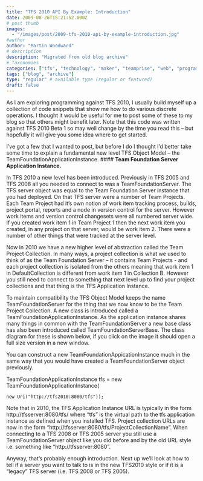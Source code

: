 ```yaml
---
title: "TFS 2010 API By Example: Introduction"
date: 2009-08-26T15:21:52.000Z
# post thumb
images:
  - "/images/post/2009-tfs-2010-api-by-example-introduction.jpg"
#author
author: "Martin Woodward"
# description
description: "Migrated from old blog archive"
# Taxonomies
categories: ["tfs", "technology", "maker", "teamprise", "web", "programming"]
tags: ["blog", "archive"]
type: "regular" # available type (regular or featured)
draft: false
---
```

As I am exploring programming against TFS 2010, I usually build myself up a collection of code snippets that show me how to do various discrete operations. I thought it would be useful for me to post some of these to my blog so that others might benefit later.  Note that this code was written against TFS 2010 Beta 1 so may well change by the time you read this – but hopefully it will give you some idea where to get started.  

I’ve got a few that I wanted to post, but before I do I thought I’d better take some time to explain a fundamental new level TFS Object Model – the TeamFoundationApplicationInstance.  #### **Team Foundation Server Application Instance.**  

 In TFS 2010 a new level has been introduced.  Previously in TFS 2005 and TFS 2008 all you needed to connect to was a TeamFoundationServer.  The TFS server object was equal to the Team Foundation Server instance that you had deployed.  On that TFS server were a number of Team Projects.  Each Team Project had it’s own notion of work item tracking process, builds, project portal, reports and a node in version control for the server.  However work items and version control changesets were all numbered server wide. If you created work item 1 in Team Project 1 then the next work item you created, in any project on that server, would be work item 2.  There were a number of other things that were tracked at the server level.  

Now in 2010 we have a new higher level of abstraction called the Team Project Collection.  In many ways, a project collection is what we used to think of as the Team Foundation Server – it contains Team Projects - and each project collection is isolated from the others meaning that work item 1 in DefaultCollection is different from work item 1 in Collection B.  However you still need to connect to something that next level up to find your project collections and that thing is the TFS Application Instance.  

To maintain compatibility the TFS Object Model keeps the name TeamFoundationServer for the thing that we now know to be the Team Project Collection.  A new class is introduced called a TeamFoundationApplicationInstance.  As the application instance shares many things in common with the TeamFoundationServer a new base class has also been introduced called TeamFoundationServerBase.  The class diagram for these is shown below, if you click on the image it should open a full size version in a new window.  

[](http://www.woodwardweb.com/WindowsLiveWriter/TFS2010APIByExampleQueryingProjectCollec_C79A/appinstance_2.gif)   

You can construct a new TeamFoundationAppicationInstance much in the same way that you would have created a TeamFoundationServer object previously.       

TeamFoundationApplicationInstance tfs = new TeamFoundationApplicationInstance(       

    new Uri("http://tfs2010:8080/tfs"));       

Note that in 2010, the TFS Application Instance URL is typically in the form http://tfsserver:8080/tfs/ where “tfs” is the virtual path to the tfs application instance as defined when you installed TFS.  Project collection URLs are now in the form “http://tfsserver:8080/tfs/ProjectCollectionName”.  When connecting to a TFS 2008 or TFS 2005 server you still use a TeamFoundationServer object like you did before and by the old URL style i.e. something like “http://tfsserver:8080”.  

Anyway, that’s probably enough introduction.  Next up we’ll look at how to tell if a server you want to talk to is in the new TFS2010 style or if it is a “legacy” TFS server (i.e. TFS 2008 or TFS 2005).